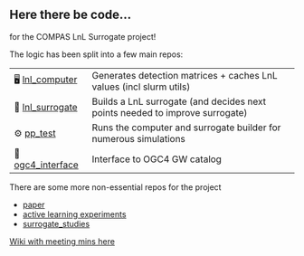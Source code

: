 ## Here there be code...
for the COMPAS LnL Surrogate project! 

The logic has been split into a few main repos:

|  |  |
|--|--|
| 🖥️ [lnl_computer]  | Generates detection matrices + caches LnL values (incl slurm utils) |
| 🧬 [lnl_surrogate]  | Builds a LnL surrogate (and decides next points needed to improve surrogate)  |
| ⚙️ [pp_test]  | Runs the computer and surrogate builder for numerous simulations|
| 📖 [ogc4_interface]  | Interface to OGC4 GW catalog|


[lnl_computer]: https://github.com/COMPAS-Surrogate/lnl_computer
[lnl_surrogate]: https://github.com/COMPAS-Surrogate/lnl_surrogate
[pp_test]: https://github.com/COMPAS-Surrogate/pp_test
[ogc4_interface]: https://github.com/COMPAS-Surrogate/ogc4_interface

There are some more non-essential repos for the project
- [paper](https://github.com/COMPAS-Surrogate/paper)
- [active learning experiments](https://github.com/COMPAS-Surrogate/active_learning_experiments)
- [surrogate_studies](https://github.com/COMPAS-Surrogate/surrogate_studies)

[Wiki with meeting mins here](https://avi-vajpeyi.gitbook.io/compas-ml-surrogate/)
